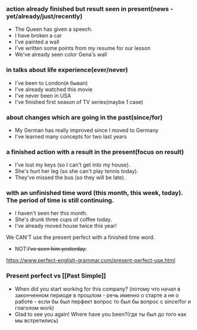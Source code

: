 ### action already finished but result seen in present(news - yet/already/just/recently)
 - The Queen has given a speech.
 - I have broken a car
 - I've painted a wall
 - I've written some points from my resume for our lesson
 - We've already seen color Gena's wall
	
### in talks about life experience(ever/never)
  - I've been to London(я бывал)
  - I've already watched this movie
  - I've never been in USA
  - I've finished first season of TV series(maybe 1 case)
  
  ### about changes which are going in the past(since/for)
  - My German has really improved since I moved to Germany
  - I've learned many concepts for two last years 

### a finished action with a result in the present(focus on result)
-   I've lost my keys (so I can't get into my house).
-   She's hurt her leg (so she can't play tennis today).
-   They've missed the bus (so they will be late).

### with an unfinished time word (this month, this week, today). The period of time is still continuing.

-   I haven't seen her this month.
-   She's drunk three cups of coffee today.
-   I've already moved house twice this year!

We CAN'T use the present perfect with a finished time word.

-   NOT:~~I've seen him yesterday.~~

https://www.perfect-english-grammar.com/present-perfect-use.html

### Present perfect vs [[Past Simple]]
 -  When did you start working for this company? (потому что начал в законченном периоде в прошлом - речь именно о старте а не о работе - если бы был перфект вопрос то был бы вопрос с since/for и глаголом work)
 -  Glad to see you again! Where have you been?(где ты был до того как мы встретились)